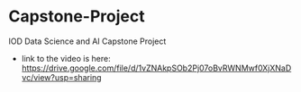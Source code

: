# Capstone-Project
IOD Data Science and AI Capstone Project
- link to the video is here: https://drive.google.com/file/d/1vZNAkpSOb2Pj07oBvRWNMwf0XjXNaDvc/view?usp=sharing
